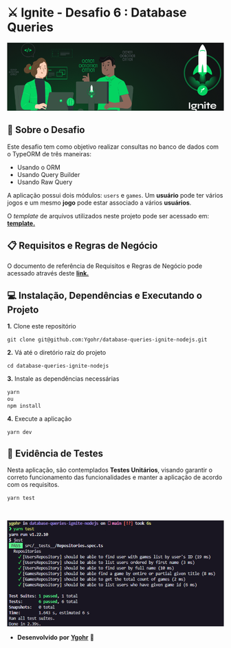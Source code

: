 # ⚔️ Ignite - Desafio 6 : Database Queries
![](assets/capa_ignite.png)
<br>

## :pushpin: Sobre o Desafio
Este desafio tem como objetivo realizar consultas no banco de dados com o TypeORM de três maneiras:

- Usando o ORM
- Usando Query Builder
- Usando Raw Query

A aplicação possui dois módulos: `users` e `games`. Um **usuário** pode ter vários jogos e um mesmo **jogo** pode estar associado a vários **usuários**.

O _template_ de arquivos utilizados neste projeto pode ser acessado em: [**template.**](https://github.com/rocketseat-education/ignite-template-database-queries)

## 📋 Requisitos e Regras de Negócio
O documento de referência de Requisitos e Regras de Negócio pode acessado através deste [**link.**](https://www.notion.so/Requisitos-e-Regras-de-Neg-cio-Database-Queries-M-dulo-3-Desafio-1-Ignite-f7a50a1af1fd47ff82bed46c5871eeed)

## 💻 Instalação, Dependências e Executando o Projeto
**1.** Clone este repositório 
```
git clone git@github.com:Ygohr/database-queries-ignite-nodejs.git
``` 
**2.** Vá até o diretório raiz do projeto
```
cd database-queries-ignite-nodejs
``` 
**3.** Instale as dependências necessárias
```
yarn 
ou
npm install
```
**4.** Execute a aplicação
```
yarn dev
```
## :syringe: Evidência de Testes
Nesta aplicação, são contemplados **Testes Unitários**, visando garantir o correto funcionamento das funcionalidades e manter a aplicação de acordo com os requisitos. 
```
yarn test
```
<br/>

![](assets/test_evidence.png)

- **Desenvolvido** **por** [**Ygohr**](https://www.linkedin.com/in/ygohr-medeiros-28451b14a/) 🤖